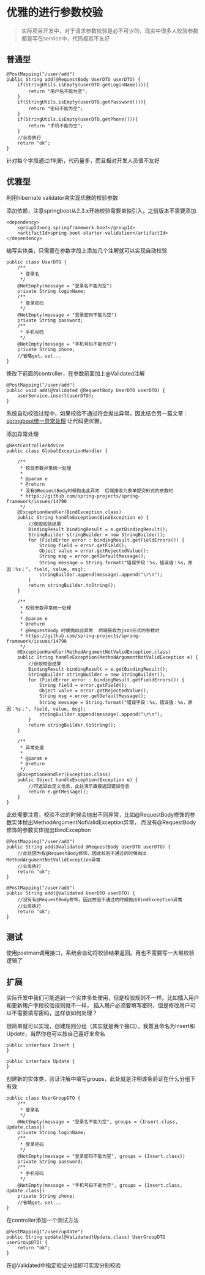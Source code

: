 # 优雅的进行参数校验
>实际项目开发中，对于请求参数校验是必不可少的，现实中很多人校验参数都是写在service中，代码极其不友好

## 普通型
```
@PostMapping("/user/add")
public String add(@RequestBody UserDTO userDTO) {
    if(StringUtils.isEmpty(userDTO.getLoginName())){
        return "用户名不能为空";
    }
    if(StringUtils.isEmpty(userDTO.getPassword())){
        return "密码不能为空";
    }
    if(StringUtils.isEmpty(userDTO.getPhone())){
        return "手机不能为空";
    }
    //业务执行
    return "ok";
}
```
针对每个字段通过if判断，代码量多，而且相对开发人员很不友好

## 优雅型
利用hibernate validator来实现优雅的校验参数

添加依赖，注意springboot从2.3.x开始校验需要单独引入，之前版本不需要添加
```
<dependency>
    <groupId>org.springframework.boot</groupId>
    <artifactId>spring-boot-starter-validation</artifactId>
</dependency>
```
编写实体类，只需要在参数字段上添加几个注解就可以实现自动校验
```
public class UserDTO {
    /**
     * 登录名
     */
    @NotEmpty(message = "登录名不能为空")
    private String loginName;
    /**
     * 登录密码
     */
    @NotEmpty(message = "登录密码不能为空")
    private String password;
    /**
     * 手机号码
     */
    @NotEmpty(message = "手机号码不能为空")
    private String phone;
    //省略get、set...
}
```
修改下前面的controller，在参数前面加上@Validated注解
```
@PostMapping("/user/add")
public void add(@Validated @RequestBody UserDTO userDTO) {
    userService.insert(userDTO);
}
```
系统自动校验过程中，如果校验不通过将会抛出异常，因此结合另一篇文章：[springboot统一异常处理](./springboot-exception-handling-example) 
让代码更优雅。

添加异常处理
```
@RestControllerAdvice
public class GlobalExceptionHandler {

    /**
     * 校验参数异常统一处理
     *
     * @param e
     * @return
     * 没有@RequestBody时候抛出此异常  后端接收为表单提交形式的参数时
     * https://github.com/spring-projects/spring-framework/issues/14790
     */
    @ExceptionHandler(BindException.class)
    public String handleException(BindException e) {
        //获取校验结果
        BindingResult bindingResult = e.getBindingResult();
        StringBuilder stringBuilder = new StringBuilder();
        for (FieldError error : bindingResult.getFieldErrors()) {
            String field = error.getField();
            Object value = error.getRejectedValue();
            String msg = error.getDefaultMessage();
            String message = String.format("错误字段：%s，错误值：%s，原因：%s；", field, value, msg);
            stringBuilder.append(message).append("\r\n");
        }
        return stringBuilder.toString();
    }

    /**
     * 校验参数异常统一处理
     *
     * @param e
     * @return
     * @RequestBody 时候抛出此异常  后端接收为json形式的参数时
     * https://github.com/spring-projects/spring-framework/issues/14790
     */
    @ExceptionHandler(MethodArgumentNotValidException.class)
    public String handleException(MethodArgumentNotValidException e) {
        //获取校验结果
        BindingResult bindingResult = e.getBindingResult();
        StringBuilder stringBuilder = new StringBuilder();
        for (FieldError error : bindingResult.getFieldErrors()) {
            String field = error.getField();
            Object value = error.getRejectedValue();
            String msg = error.getDefaultMessage();
            String message = String.format("错误字段：%s，错误值：%s，原因：%s；", field, value, msg);
            stringBuilder.append(message).append("\r\n");
        }
        return stringBuilder.toString();
    }

    /**
     * 异常处理
     *
     * @param e
     * @return
     */
    @ExceptionHandler(Exception.class)
    public Object handleException(Exception e) {
        //可返回自定义信息，此处演示直接返回错误信息
        return e.getMessage();
    }
}
```
此处需要注意，校验不过的时候会抛出不同异常，比如@RequestBody修饰的参数实体抛出MethodArgumentNotValidException异常，
而没有@RequestBody修饰的参数实体抛出BindException
```
@PostMapping("/user/add")
public String add(@Validated @RequestBody UserDTO userDTO) {
    //此处因为有@RequestBody修饰，因此校验不通过的时候抛出MethodArgumentNotValidException异常
    //业务执行
    return "ok";
}
```
```
@PostMapping("/user/add")
public String add(@Validated UserDTO userDTO) {
    //没有有@RequestBody修饰，因此校验不通过的时候抛出BindException异常
    //业务执行
    return "ok";
}
```
## 测试
使用postman调用接口，系统会自动将校验结果返回。再也不需要写一大堆校验逻辑了

## 扩展
实际开发中我们可能遇到一个实体多处使用，但是校验规则不一样。比如插入用户和更新用户字段校验规则就不一样，
插入用户必须要填写密码，但是修改用户可以不需要填写密码，这样该如何处理？

很简单就可以实现，创建规则分组（其实就是两个接口），我暂且命名为Insert和Update，当然你也可以按自己喜好来命名
```
public interface Insert {
}
```
```
public interface Update {
}
```
创建新的实体类，验证注解中填写groups，此处就是注明该条验证在什么分组下有效
```
public class UserGroupDTO {
    /**
     * 登录名
     */
    @NotEmpty(message = "登录名不能为空", groups = {Insert.class, Update.class})
    private String loginName;
    /**
     * 登录密码
     */
    @NotEmpty(message = "登录密码不能为空", groups = {Insert.class})
    private String password;
    /**
     * 手机号码
     */
    @NotEmpty(message = "手机号码不能为空", groups = {Insert.class, Update.class})
    private String phone;
    //省略get、set...
}
```
在controller添加一个测试方法
```
@PostMapping("/user/update")
public String update(@Validated(Update.class) UserGroupDTO userGroupDTO) {
    return "ok";
}
```
在@Validated中指定验证分组即可实现分别校验